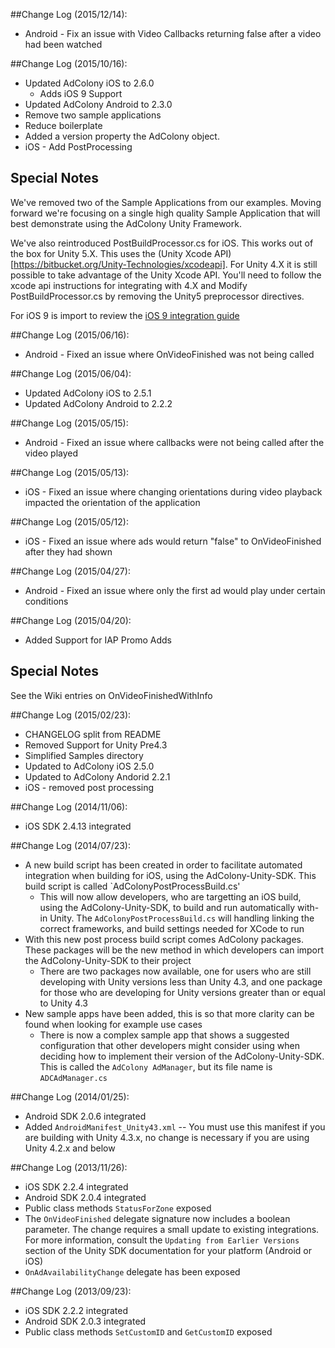 ##Change Log (2015/12/14):
* Android - Fix an issue with Video Callbacks returning false after a video had been watched

##Change Log (2015/10/16):
* Updated AdColony iOS to 2.6.0
  * Adds iOS 9 Support
* Updated AdColony Android to 2.3.0
* Remove two sample applications
* Reduce boilerplate
* Added a version property the AdColony object.
* iOS - Add PostProcessing

Special Notes
---
We've removed two of the Sample Applications from our examples. Moving forward we're focusing on a single high quality Sample Application that will best demonstrate using the AdColony Unity Framework.

We've also reintroduced PostBuildProcessor.cs for iOS. This works out of the box for Unity 5.X. This uses the (Unity Xcode API)[https://bitbucket.org/Unity-Technologies/xcodeapi]. For Unity 4.X it is still possible to take advantage of the Unity Xcode API. You'll need to follow the xcode api instructions for integrating with 4.X and Modify PostBuildProcessor.cs by removing the Unity5 preprocessor directives.

For iOS 9 is import to review the [iOS 9 integration guide](https://github.com/AdColony/AdColony-iOS-SDK/wiki/iOS-9)


##Change Log (2015/06/16):
* Android - Fixed an issue where OnVideoFinished was not being called

##Change Log (2015/06/04):
* Updated AdColony iOS to 2.5.1
* Updated AdColony Android to 2.2.2

##Change Log (2015/05/15):
* Android - Fixed an issue where callbacks were not being called after the video played

##Change Log (2015/05/13):
* iOS - Fixed an issue where changing orientations during video playback impacted the orientation of the application

##Change Log (2015/05/12):
* iOS - Fixed an issue where ads would return "false" to OnVideoFinished after they had shown

##Change Log (2015/04/27):
* Android - Fixed an issue where only the first ad would play under certain conditions

##Change Log (2015/04/20):
* Added Support for IAP Promo Adds

Special Notes
---
See the Wiki entries on OnVideoFinishedWithInfo

##Change Log (2015/02/23):
* CHANGELOG split from README
* Removed Support for Unity Pre4.3
* Simplified Samples directory
* Updated to AdColony iOS 2.5.0
* Updated to AdColony Andorid 2.2.1
* iOS - removed post processing

##Change Log (2014/11/06):
* iOS SDK 2.4.13 integrated

##Change Log (2014/07/23):
* A new build script has been created in order to facilitate automated integration when building for iOS, using the AdColony-Unity-SDK. This build script is called `AdColonyPostProcessBuild.cs'
  * This will now allow developers, who are targetting an iOS build, using the AdColony-Unity-SDK, to build and run automatically with-in Unity. The `AdColonyPostProcessBuild.cs` will handling linking the correct frameworks, and build settings needed for XCode to run
* With this new post process build script comes AdColony packages. These packages will be the new method in which developers can import the AdColony-Unity-SDK to their project
  * There are two packages now available, one for users who are still developing with Unity versions less than Unity 4.3, and one package for those who are developing for Unity versions greater than or equal to Unity 4.3
* New sample apps have been added, this is so that more clarity can be found when looking for example use cases
   * There is now a complex sample app that shows a suggested configuration that other developers might consider using when deciding how to implement their version of the AdColony-Unity-SDK. This is called the `AdColony AdManager`, but its file name is `ADCAdManager.cs`

##Change Log (2014/01/25):
* Android SDK 2.0.6 integrated
* Added `AndroidManifest_Unity43.xml` -- You must use this manifest if you are building with Unity 4.3.x, no change is necessary if you are using Unity 4.2.x and below

##Change Log (2013/11/26):
* iOS SDK 2.2.4 integrated
* Android SDK 2.0.4 integrated
* Public class methods `StatusForZone` exposed
* The `OnVideoFinished` delegate signature now includes a boolean parameter. The change requires a small update to existing integrations. For more information, consult the `Updating from Earlier Versions` section of the Unity SDK documentation for your platform (Android or iOS)
* `OnAdAvailabilityChange` delegate has been exposed

##Change Log (2013/09/23):
* iOS SDK 2.2.2 integrated
* Android SDK 2.0.3 integrated
* Public class methods `SetCustomID` and `GetCustomID` exposed
